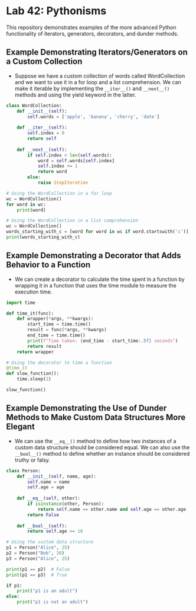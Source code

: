 # Lab 42: Pythonisms

This repository demonstrates examples of the more advanced Python functionality of iterators, generators, decorators, and dunder methods.

## Example Demonstrating Iterators/Generators on a Custom Collection

* Suppose we have a custom collection of words called WordCollection and we want to use it in a for loop and a list comprehension. We can make it iterable by implementing the `__iter__()` and `__next__()` methods and using the yield keyword in the latter.

```py
class WordCollection:
    def __init__(self):
        self.words = ['apple', 'banana', 'cherry', 'date']
    
    def __iter__(self):
        self.index = 0
        return self
    
    def __next__(self):
        if self.index < len(self.words):
            word = self.words[self.index]
            self.index += 1
            return word
        else:
            raise StopIteration

# Using the WordCollection in a for loop
wc = WordCollection()
for word in wc:
    print(word)

# Using the WordCollection in a list comprehension
wc = WordCollection()
words_starting_with_c = [word for word in wc if word.startswith('c')]
print(words_starting_with_c)
```

## Example Demonstrating a Decorator that Adds Behavior to a Function

* We can create a decorator to calculate the time spent in a function by wrapping it in a function that uses the time module to measure the execution time.

```py
import time

def time_it(func):
    def wrapper(*args, **kwargs):
        start_time = time.time()
        result = func(*args, **kwargs)
        end_time = time.time()
        print(f"Time taken: {end_time - start_time:.5f} seconds")
        return result
    return wrapper

# Using the decorator to time a function
@time_it
def slow_function():
    time.sleep(2)

slow_function()
```

## Example Demonstrating the Use of Dunder Methods to Make Custom Data Structures More Elegant

* We can use the `__eq__()` method to define how two instances of a custom data structure should be considered equal. We can also use the `__bool__()` method to define whether an instance should be considered truthy or falsy.

```py
class Person:
    def __init__(self, name, age):
        self.name = name
        self.age = age
    
    def __eq__(self, other):
        if isinstance(other, Person):
            return self.name == other.name and self.age == other.age
        return False
    
    def __bool__(self):
        return self.age >= 18

# Using the custom data structure
p1 = Person("Alice", 25)
p2 = Person("Bob", 30)
p3 = Person("Alice", 25)

print(p1 == p2)  # False
print(p1 == p3)  # True

if p1:
    print("p1 is an adult")
else:
    print("p1 is not an adult")
```

